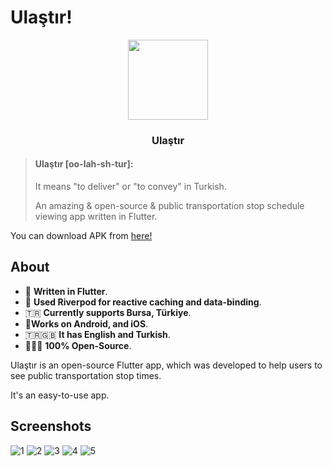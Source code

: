 # Ulaştır!

<p align="center">
  <img width="128" height="128" src="https://github.com/user-attachments/assets/76018b7a-cb1f-4acc-b052-eae8bef2ab84">
</p>

<h3 align="center">Ulaştır</h3>

> #### Ulaştır [oo-lah-sh-tur]:
>
> It means "to deliver" or "to convey" in Turkish.
> 
> An amazing & open-source & public transportation stop schedule viewing app written in Flutter.

You can download APK from <a href="https://github.com/developeralp/ulastir/raw/refs/heads/main/Ulastir.apk">here!</a>

## About
- 💙 **Written in Flutter**. 
- 📘 **Used Riverpod for reactive caching and data-binding**.
- 🇹🇷 **Currently supports Bursa, Türkiye**.
- 📱**Works on Android, and iOS**.
- 🇹🇷🇬🇧 **It has English and Turkish**.
- 🧑🏻‍💻 **100% Open-Source**.


Ulaştır is an open-source Flutter app, which was developed to help users to see public transportation stop times.

It's an easy-to-use app.

## Screenshots

![1](https://github.com/user-attachments/assets/8917e9f5-0726-4e37-b78a-066036687d14)
![2](https://github.com/user-attachments/assets/661140b5-33ee-4bec-a59b-a0969440c28d)
![3](https://github.com/user-attachments/assets/8702ba90-4712-4527-8e13-05a6d620a893)
![4](https://github.com/user-attachments/assets/209be05a-1a02-4e17-b0f5-396923f51b46)
![5](https://github.com/user-attachments/assets/c705758b-69fd-432d-a7d0-8903b3023ae8)

